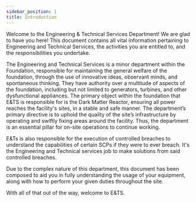 ```yaml
---
sidebar_position: 1
title: Introduction
---
```


Welcome to the Engineering & Technical Services Department! We are glad to have you here! This document contains all vital information pertaining to Engineering and Technical Services, the activities you are entitled to, and the responsibilities you undertake.

The Engineering and Technical Services is a minor department within the Foundation, responsible for maintaining the general welfare of the foundation, through the use of innovative ideas, observant minds, and spontaneous thinking. They have authority over a multitude of aspects of the foundation, including but not limited to generators, turbines, and other dysfunctional appliances. The primary object within the foundation that E&TS is responsible for is the Dark Matter Reactor, ensuring all power reaches the facility's sites, in a stable and safe manner. The department’s primary directive is to uphold the quality of the site’s infrastructure by operating and swiftly fixing areas around the facility. Thus, the department is an essential pillar for on-site operations to continue working.

E&Ts is also responsible for the execution of controlled breaches to understand the capabilities of certain SCPs if they were to ever breach. It's the Engineering and Technical services job to make solutions from said controlled breaches.

Due to the complex nature of this department, this document has been composed to aid you in fully understanding the usage of your equipment, along with how to perform your given duties throughout the site.

With all of that out of the way, welcome to E&TS.